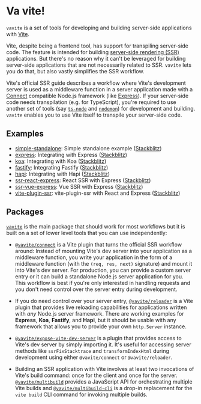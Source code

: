# Va vite!

`vavite` is a set of tools for developing and building server-side applications with [Vite](https://vitejs.dev).

Vite, despite being a frontend tool, has support for transpiling server-side code. The feature is intended for building [server-side rendering (SSR)](https://vitejs.dev/guide/ssr.html) applications. But there's no reason why it can't be leveraged for building server-side applications that are not necessarily related to SSR. `vavite` lets you do that, but also vastly simplifies the SSR workflow.

Vite's official SSR guide describes a workflow where Vite's development server is used as a middleware function in a server application made with a [Connect](https://github.com/senchalabs/connect) compatible Node.js framework (like [Express](https://expressjs.com)). If your server-side code needs transpilation (e.g. for TypeScript), you're required to use another set of tools (say [`ts-node`](https://typestrong.org/ts-node/) and [`nodemon`](https://nodemon.io/)) for development and building. `vavite` enables you to use Vite itself to transpile your server-side code.

## Examples

- [simple-standalone](simple-standalone): Simple standalone example ([Stackblitz](https://stackblitz.com/github/cyco130/vavite/tree/main/examples/simple-standalone))
- [express](express): Integrating with Express ([Stackblitz](https://stackblitz.com/github/cyco130/vavite/tree/main/examples/express))
- [koa](koa): Integrating with Koa ([Stackblitz](https://stackblitz.com/github/cyco130/vavite/tree/main/examples/koa))
- [fastify](fastify): Integrating Fastify ([Stackblitz](https://stackblitz.com/github/cyco130/vavite/tree/main/examples/fastify))
- [hapi](hapi): Integrating with Hapi ([Stackblitz](https://stackblitz.com/github/cyco130/vavite/tree/main/examples/hapi))
- [ssr-react-express](ssr-react-express): React SSR with Express ([Stackblitz](https://stackblitz.com/github/cyco130/vavite/tree/main/examples/ssr-react-express))
- [ssr-vue-express](ssr-vue-express): Vue SSR with Express ([Stackblitz](https://stackblitz.com/github/cyco130/vavite/tree/main/examples/ssr-vue-express))
- [vite-plugin-ssr](vite-plugin-ssr): vite-plugin-ssr with React and Express ([Stackblitz](https://stackblitz.com/github/cyco130/vavite/tree/main/examples/vite-plugin-ssr))

## Packages

[`vavite`](packages/vavite) is the main package that should work for most workflows but it is built on a set of lower level tools that you can use independently:

- [`@vavite/connect`](packages/connect) is a Vite plugin that turns the official SSR workflow around: Instead of mounting Vite's dev server into your application as a middleware function, you write your application in the form of a middleware function (with the `(req, res, next)` signature) and mount it into Vite's dev server. For production, you can provide a custom server entry or it can build a standalone Node.js server application for you. This workflow is best if you're only interested in handling requests and you don't need control over the server entry during development.

- If you do need control over your server entry, [`@vavite/reloader`](packages/reloader) is a Vite plugin that provides live reloading capabilities for applications written with _any_ Node.js server framework. There are working examples for **Express**, **Koa**, **Fastify**, and **Hapi**, but it should be usable with any framework that allows you to provide your own `http.Server` instance.

- [`@vavite/expose-vite-dev-server`](packages/expose-vite-dev-server) is a plugin that provides access to Vite's dev server by simply importing it. It's useful for accessing server methods like `ssrFixStacktrace` and `transformIndexHtml` during development using either `@vavite/connect` or `@vavite/reloader`.

- Building an SSR application with Vite involves at least two invocations of Vite's build command: once for the client and once for the server. [`@vavite/multibuild`](packages/multibuild) provides a JavaScript API for orchestrating multiple Vite builds and [`@vavite/multibuild-cli`](packages/multibuild-cli) is a drop-in replacement for the `vite build` CLI command for invoking multiple builds.
